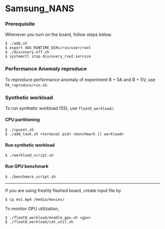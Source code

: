 # Samsung_NANS
### Prerequisite
Whenever you turn on the board, follow steps below.
```
$ ./adb.sh
$ export XDG_RUNTIME_DIR=/run/user/root 
$ ./discovery-off.sh
$ systemctl stop discovery_rse2.service
```
### Performance Anomaly reproduce
To reproduce performance anomaly of experiment B + 5A and B + 5V, use `PA_reproduce/run.sh`.  

### Synthetic workload
To run synthetic workload (5S), use `float8_workload/`.  
#### CPU partitioning 
```
$ ./cpuset.sh
$ ./add_task.sh <terminal pid> <benchmark || workload>
```
#### Run synthetic workload
```
$ ./workload_script.sh
```
#### Run GPU benchmark
```
$ ./benchmark_script.sh
```
---
If you are using freshly flashed board, create input file by
```
$ cp mv1.mp4 /media/movies/
```
To monitor GPU utilization, 
```
$ ./float8_workload/enable_gpu.sh <gpu>
$ ./float8_workload/cat_util.sh
```
